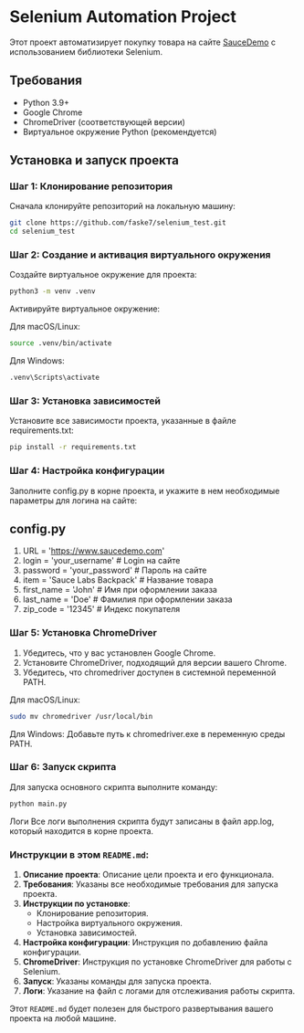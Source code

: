 # Selenium Automation Project

Этот проект автоматизирует покупку товара на сайте [SauceDemo](https://www.saucedemo.com) с использованием библиотеки Selenium. 

## Требования

- Python 3.9+
- Google Chrome
- ChromeDriver (соответствующей версии)
- Виртуальное окружение Python (рекомендуется)

## Установка и запуск проекта

### Шаг 1: Клонирование репозитория

Сначала клонируйте репозиторий на локальную машину:

```bash
git clone https://github.com/faske7/selenium_test.git
cd selenium_test
```

### Шаг 2: Создание и активация виртуального окружения

Создайте виртуальное окружение для проекта:

```bash
python3 -m venv .venv
```

Активируйте виртуальное окружение:

Для macOS/Linux:

```bash
source .venv/bin/activate
```

Для Windows:

```bash
.venv\Scripts\activate
```

### Шаг 3: Установка зависимостей

Установите все зависимости проекта, указанные в файле requirements.txt:

```bash
pip install -r requirements.txt
```

### Шаг 4: Настройка конфигурации

Заполните config.py в корне проекта, и укажите в нем необходимые параметры для логина на сайте:

## config.py

1. URL = 'https://www.saucedemo.com'
2. login = 'your_username' # Login на сайте
3. password = 'your_password' # Пароль на сайте
4. item = 'Sauce Labs Backpack'  # Название товара
5. first_name = 'John' # Имя при оформлении заказа
6. last_name = 'Doe' # Фамилия при оформлении заказа
7. zip_code = '12345' # Индекс покупателя

### Шаг 5: Установка ChromeDriver

1. Убедитесь, что у вас установлен Google Chrome.
2. Установите ChromeDriver, подходящий для версии вашего Chrome.
3. Убедитесь, что chromedriver доступен в системной переменной PATH.

Для macOS/Linux:

```bash
sudo mv chromedriver /usr/local/bin
```

Для Windows: Добавьте путь к chromedriver.exe в переменную среды PATH.

### Шаг 6: Запуск скрипта

Для запуска основного скрипта выполните команду:

```bash
python main.py
```

Логи
Все логи выполнения скрипта будут записаны в файл app.log, который находится в корне проекта.


### Инструкции в этом `README.md`:
1. **Описание проекта**: Описание цели проекта и его функционала.
2. **Требования**: Указаны все необходимые требования для запуска проекта.
3. **Инструкции по установке**:
   - Клонирование репозитория.
   - Настройка виртуального окружения.
   - Установка зависимостей.
4. **Настройка конфигурации**: Инструкция по добавлению файла конфигурации.
5. **ChromeDriver**: Инструкция по установке ChromeDriver для работы с Selenium.
6. **Запуск**: Указаны команды для запуска проекта.
7. **Логи**: Указание на файл с логами для отслеживания работы скрипта.

Этот `README.md` будет полезен для быстрого развертывания вашего проекта на любой машине.

